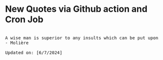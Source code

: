 # New Quotes via Github action and Cron Job

<pre>
<!-- #quote -->
A wise man is superior to any insults which can be put upon him, and the best reply to unseemly behavior is patience and moderation.
- Molière

Updated on: [6/7/2024]
<!-- #quoteEnd -->
</pre>
